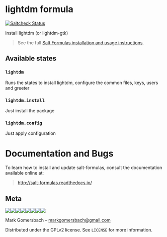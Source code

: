 # lightdm formula

[![Saltcheck Status](https://travis-ci.com/mgomersbach/lightdm-formula.png?branch=master)](https://travis-ci.com/mgomersbach/lightdm-formula)

Install lightdm (or lightdm-gtk)

>See the full [Salt Formulas installation and usage instructions](http://docs.saltstack.com/en/latest/topics/development/conventions/formulas.html).

## Available states

### `lightdm`

Runs the states to install lightdm, configure the common files, keys, users and greeter


### `lightdm.install`

Just install the package

### `lightdm.config`

Just apply configuration


# Documentation and Bugs

To learn how to install and update salt-formulas, consult the
documentation available online at:

> <http://salt-formulas.readthedocs.io/>


## Meta
[![](https://sourcerer.io/fame/mgomersbach/mgomersbach/lightdm-formula/images/0)](https://sourcerer.io/fame/mgomersbach/mgomersbach/lightdm-formula/links/0)[![](https://sourcerer.io/fame/mgomersbach/mgomersbach/lightdm-formula/images/1)](https://sourcerer.io/fame/mgomersbach/mgomersbach/lightdm-formula/links/1)[![](https://sourcerer.io/fame/mgomersbach/mgomersbach/lightdm-formula/images/2)](https://sourcerer.io/fame/mgomersbach/mgomersbach/lightdm-formula/links/2)[![](https://sourcerer.io/fame/mgomersbach/mgomersbach/lightdm-formula/images/3)](https://sourcerer.io/fame/mgomersbach/mgomersbach/lightdm-formula/links/3)[![](https://sourcerer.io/fame/mgomersbach/mgomersbach/lightdm-formula/images/4)](https://sourcerer.io/fame/mgomersbach/mgomersbach/lightdm-formula/links/4)[![](https://sourcerer.io/fame/mgomersbach/mgomersbach/lightdm-formula/images/5)](https://sourcerer.io/fame/mgomersbach/mgomersbach/lightdm-formula/links/5)[![](https://sourcerer.io/fame/mgomersbach/mgomersbach/lightdm-formula/images/6)](https://sourcerer.io/fame/mgomersbach/mgomersbach/lightdm-formula/links/6)[![](https://sourcerer.io/fame/mgomersbach/mgomersbach/lightdm-formula/images/7)](https://sourcerer.io/fame/mgomersbach/mgomersbach/lightdm-formula/links/7)

Mark Gomersbach – markgomersbach@gmail.com

Distributed under the GPLv2 license. See ``LICENSE`` for more information.
